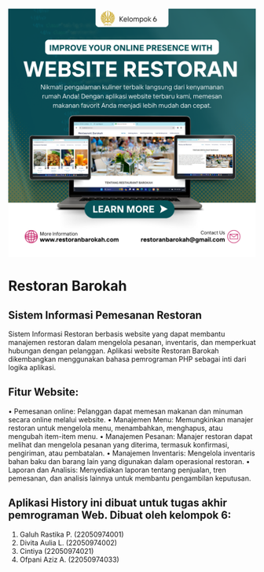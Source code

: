 
![Poster Restoran](https://github.com/galuhRastika/Restaurant_Barokah/raw/main/Poster%20Restoran.png)

# Restoran Barokah

## Sistem Informasi Pemesanan Restoran

Sistem Informasi Restoran berbasis website yang dapat membantu manajemen restoran dalam mengelola pesanan, inventaris, dan memperkuat hubungan dengan pelanggan. Aplikasi website Restoran Barokah dikembangkan menggunakan bahasa pemrograman PHP sebagai inti dari logika aplikasi.

## Fitur Website:
•	Pemesanan online: Pelanggan dapat memesan makanan dan minuman secara online melalui website.
•	Manajemen Menu: Memungkinkan manajer restoran untuk mengelola menu, menambahkan, menghapus, atau mengubah item-item menu.
•	Manajemen Pesanan: Manajer restoran dapat melihat dan mengelola pesanan yang diterima, termasuk konfirmasi, pengiriman, atau pembatalan.
•	Manajemen Inventaris: Mengelola inventaris bahan baku dan barang lain yang digunakan dalam operasional restoran.
•	Laporan dan Analisis: Menyediakan laporan tentang penjualan, tren pemesanan, dan analisis lainnya untuk membantu pengambilan keputusan.

## Aplikasi History ini dibuat untuk tugas akhir pemrograman Web. Dibuat oleh kelompok 6:
1. Galuh Rastika P. (22050974001) 
2. Divita Aulia L. (22050974002)
3. Cintiya (22050974021)
4. Ofpani Aziz A. (22050974033)
